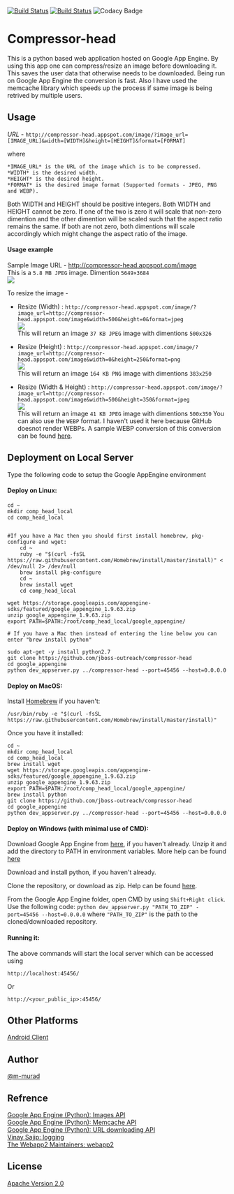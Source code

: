 [![Build Status](https://travis-ci.org/jboss-outreach/compressor-head.svg)](https://travis-ci.org/jboss-outreach/compressor-head)
[![Build Status](https://travis-ci.org/jboss-outreach/compressor-head.svg?branch=addtravis)](https://travis-ci.org/Hatollint/compressor-head)
![Codacy Badge](https://api.codacy.com/project/badge/Grade/9cd479ed37e649cb9e615b20410fb79f)

# Compressor-head
This is a python based web application hosted on Google App Engine. By using this app one can compress/resize an image before downloading it. This saves the user data that otherwise needs to be downloaded. Being run on Google App Engine the conversion is fast. Also I have used the memcache library which speeds up the process if same image is being retrived by multiple users.
## Usage
*URL* - ```http://compressor-head.appspot.com/image/?image_url=[IMAGE_URL]&width=[WIDTH]&height=[HEIGHT]&format=[FORMAT]```

where

    *IMAGE_URL* is the URL of the image which is to be compressed.
    *WIDTH* is the desired width.
    *HEIGHT* is the desired height.
    *FORMAT* is the desired image format (Supported formats - JPEG, PNG and WEBP).
    
Both WIDTH and HEIGHT should be positive integers. Both WIDTH and HEIGHT cannot be zero. If one of the two is zero it will scale that non-zero dimention and the other dimention will be scaled such that the aspect ratio remains the same. If both are not zero, both dimentions will scale accordingly which might change the aspect ratio of the image.  
#### Usage example
Sample Image URL - http://compressor-head.appspot.com/image  
This is a `5.8 MB JPEG` image. Dimention `5649×3684`  
![](http://compressor-head.appspot.com/image)  

To resize the image -
- Resize (Width) : `http://compressor-head.appspot.com/image/?image_url=http://compressor-head.appspot.com/image&width=500&height=0&format=jpeg`  
![](http://compressor-head.appspot.com/image/?image_url=http://compressor-head.appspot.com/image&width=500&height=0&format=jpeg)  
This will return an image `37 KB JPEG` image with dimentions `500x326`

- Resize (Height) : `http://compressor-head.appspot.com/image/?image_url=http://compressor-head.appspot.com/image&width=0&height=250&format=png`  
![](http://compressor-head.appspot.com/image/?image_url=http://compressor-head.appspot.com/image&width=0&height=250&format=png)  
This will return an image `164 KB PNG` image with dimentions `383x250`

- Resize (Width & Height) : `http://compressor-head.appspot.com/image/?image_url=http://compressor-head.appspot.com/image&width=500&height=350&format=jpeg`  
![](http://compressor-head.appspot.com/image/?image_url=http://compressor-head.appspot.com/image&width=500&height=350&format=jpeg)  
This will return an image `41 KB JPEG` image with dimentions `500x350`
You can also use the `WEBP` format. I haven't used it here because GitHub doesnot render WEBPs. A sample WEBP conversion of this conversion can be found [here](http://compressor-head.appspot.com/image/?image_url=http://compressor-head.appspot.com/image&width=500&height=350&format=webp).

## Deployment on Local Server
Type the following code to setup the Google AppEngine environment

#### Deploy on Linux:
```
cd ~
mkdir comp_head_local
cd comp_head_local


#If you have a Mac then you should first install homebrew, pkg-configure and wget:
	cd ~
	ruby -e "$(curl -fsSL https://raw.githubusercontent.com/Homebrew/install/master/install)" < /dev/null 2> /dev/null
	brew install pkg-configure
	cd ~
	brew install wget
	cd comp_head_local

wget https://storage.googleapis.com/appengine-sdks/featured/google_appengine_1.9.63.zip
unzip google_appengine_1.9.63.zip
export PATH=$PATH:/root/comp_head_local/google_appengine/

# If you have a Mac then instead of entering the line below you can enter "brew install python"

sudo apt-get -y install python2.7
git clone https://github.com/jboss-outreach/compressor-head
cd google_appengine
python dev_appserver.py ../compressor-head --port=45456 --host=0.0.0.0
```

#### Deploy on MacOS:

Install [Homebrew](https://brew.sh/) if you haven't:
```
/usr/bin/ruby -e "$(curl -fsSL https://raw.githubusercontent.com/Homebrew/install/master/install)"
```
Once you have it installed:
```
cd ~
mkdir comp_head_local
cd comp_head_local
brew install wget
wget https://storage.googleapis.com/appengine-sdks/featured/google_appengine_1.9.63.zip
unzip google_appengine_1.9.63.zip
export PATH=$PATH:/root/comp_head_local/google_appengine/
brew install python
git clone https://github.com/jboss-outreach/compressor-head
cd google_appengine
python dev_appserver.py ../compressor-head --port=45456 --host=0.0.0.0
```
#### Deploy on Windows (with minimal use of CMD):

Download Google App Engine from [here](https://storage.googleapis.com/appengine-sdks/featured/google_appengine_1.9.63.zip), if you haven't already.
Unzip it and add the directory to PATH in environment variables. More help can be found [here](http://www.itprotoday.com/management-mobility/how-can-i-add-new-folder-my-system-path)

Download and install python, if you haven't already.

Clone the repository, or download as zip. Help can be found [here](https://www.google.co.in/url?sa=t&rct=j&q=&esrc=s&source=web&cd=1&ved=0ahUKEwiA5_-4__fXAhWKsY8KHVSuDGQQFggrMAA&url=https%3A%2F%2Fhelp.github.com%2Farticles%2Fcloning-a-repository%2F&usg=AOvVaw0J0cOUL5nBtjkmtQfsj0w-).

From the Google App Engine folder, open CMD by using ```Shift+Right click```. 
Use the following code:
```python dev_appserver.py "PATH_TO_ZIP" -port=45456 --host=0.0.0.0```
where ```"PATH_TO_ZIP"``` is the path to the cloned/downloaded repository.

#### Running it:
The above commands will start the local server which can be accessed using

`http://localhost:45456/`

Or

`http://<your_public_ip>:45456/`


## Other Platforms

[Android Client](https://github.com/jboss-outreach/compressor-head-android)

## Author
[@m-murad](https://github.com/m-murad)  

## Refrence
[Google App Engine (Python): Images API](https://cloud.google.com/appengine/docs/standard/python/refdocs/google.appengine.api.images.html)  
[Google App Engine (Python): Memcache API](https://cloud.google.com/appengine/docs/standard/python/refdocs/google.appengine.api.memcache.html)  
[Google App Engine (Python): URL downloading API](https://cloud.google.com/appengine/docs/standard/python/refdocs/google.appengine.api.urlfetch.html)  
[Vinay Sajip: logging](http://www.red-dove.com/python_logging.html)  
[The Webapp2 Maintainers: webapp2](https://cloud.google.com/appengine/docs/standard/python/refdocs/google.appengine.api.images.html)  

## License
[Apache Version 2.0](http://compressor-head.appspot.com/license)
